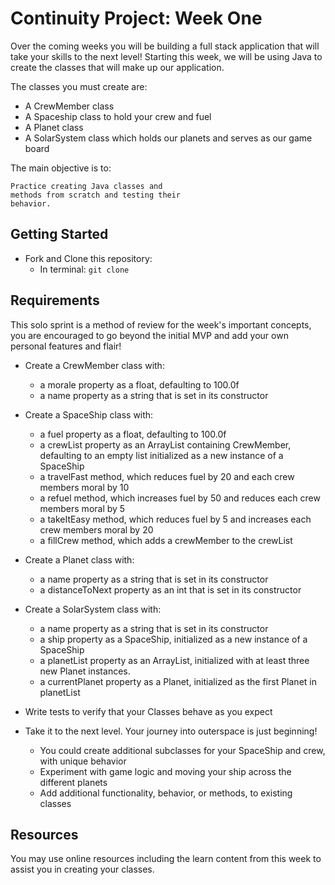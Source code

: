 # Continuity Project: Week One

Over the coming weeks you will be building a full stack application that will take your skills to the next level! Starting this week, we will be using Java to create the classes that will make up our application. 

The classes you must create are:
 - A CrewMember class
 - A Spaceship class to hold your crew and fuel
 - A Planet class
 - A SolarSystem class which holds our planets and serves as our game board

The main objective is to:

```terminal
Practice creating Java classes and
methods from scratch and testing their
behavior.
```

## Getting Started


- Fork and Clone this repository:
  - In terminal: `git clone`


## Requirements

This solo sprint is a method of review for the week's important concepts, you are encouraged to go beyond the initial MVP and add your own personal features and flair!

- Create a CrewMember class with:
  - a morale property as a float, defaulting to 100.0f
  - a name property as a string that is set in its constructor

- Create a SpaceShip class with:
  - a fuel property as a float, defaulting to 100.0f
  - a crewList property as an ArrayList containing CrewMember, defaulting to an empty list
   initialized as a new instance of a SpaceShip
  - a travelFast method, which reduces fuel by 20 and each crew members moral by 10
  - a refuel method, which increases fuel by 50 and reduces each crew members moral by 5
  - a takeItEasy method, which reduces fuel by 5 and increases each crew members moral by 20
  - a fillCrew method, which adds a crewMember to the crewList

- Create a Planet class with:
  - a name property as a string that is set in its constructor
  - a distanceToNext property as an int that is set in its constructor

- Create a SolarSystem class with:
  - a name property as a string that is set in its constructor
  - a ship property as a SpaceShip, initialized as a new instance of a SpaceShip
  - a planetList property as an ArrayList, initialized with at least three new Planet instances.
  - a currentPlanet property as a Planet, initialized as the first Planet in planetList

- Write tests to verify that your Classes behave as you expect

- Take it to the next level. Your journey into outerspace is just beginning!

    - You could create additional subclasses for your SpaceShip and crew, with unique behavior
    - Experiment with game logic and moving your ship across the different planets
    - Add additional functionality, behavior, or methods, to existing classes



## Resources

You may use online resources including the learn content from this week to assist you in creating your classes.
